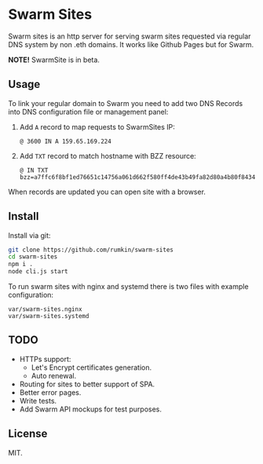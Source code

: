 # Swarm Sites

Swarm sites is an http server for serving swarm sites requested via regular DNS
system by non .eth domains. It works like Github Pages but for Swarm.

**NOTE!** SwarmSite is in beta.

## Usage

To link your regular domain to Swarm you need to add two DNS Records into DNS
configuration file or management panel:

1. Add `A` record to map requests to SwarmSites IP:
    ```text
    @ 3600 IN A 159.65.169.224
    ```
2. Add `TXT` record to match hostname with BZZ resource:
    ```text
    @ IN TXT bzz=a7ffc6f8bf1ed76651c14756a061d662f580ff4de43b49fa82d80a4b80f8434a
    ```

When records are updated you can open site with a browser.

## Install

Install via git:

```bash
git clone https://github.com/rumkin/swarm-sites
cd swarm-sites
npm i .
node cli.js start
```

To run swarm sites with nginx and systemd there is two files with example configuration:

```text
var/swarm-sites.nginx
var/swarm-sites.systemd
```

## TODO

* HTTPs support:
    * Let's Encrypt certificates generation.
    * Auto renewal.
* Routing for sites to better support of SPA.
* Better error pages.
* Write tests.
* Add Swarm API mockups for test purposes.

## License

MIT.
